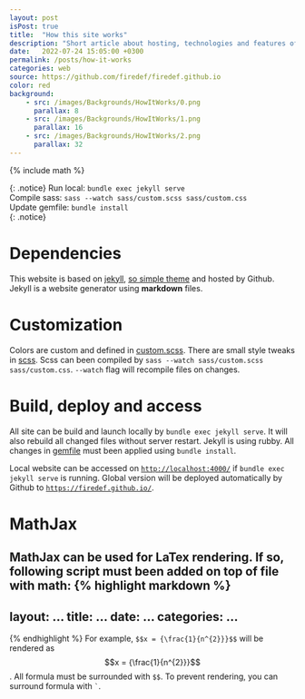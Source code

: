 ```yaml
---
layout: post
isPost: true
title:  "How this site works"
description: "Short article about hosting, technologies and features of this site"
date:   2022-07-24 15:05:00 +0300
permalink: /posts/how-it-works
categories: web
source: https://github.com/firedef/firedef.github.io
color: red
background:
    - src: /images/Backgrounds/HowItWorks/0.png
      parallax: 8
    - src: /images/Backgrounds/HowItWorks/1.png
      parallax: 16
    - src: /images/Backgrounds/HowItWorks/2.png
      parallax: 32
---
```

{% include math %}

{: .notice}
Run local: `bundle exec jekyll serve` <br/>
Compile sass: `sass --watch sass/custom.scss sass/custom.css` <br/>
Update gemfile: `bundle install` <br/>
{: .notice}

# Dependencies
This website is based on [jekyll][Jekyll], [so simple theme][SoSimple] and hosted by Github. Jekyll is a website generator using **markdown** files.

# Customization
Colors are custom and defined in [custom.scss][CustomScss]. There are small style tweaks in [scss][Scss].
Scss can been compiled by `sass --watch sass/custom.scss sass/custom.css`. `--watch` flag will recompile files on changes.

# Build, deploy and access
All site can be build and launch locally by `bundle exec jekyll serve`. It will also rebuild all changed files without server restart.
Jekyll is using rubby. All changes in [gemfile][GemFile] must been applied using `bundle install`.

Local website can be accessed on [`http://localhost:4000/`][LocalAddress] if `bundle exec jekyll serve` is running.
Global version will be deployed automatically by Github to [`https://firedef.github.io/`][GlobalAddress].

# MathJax
MathJax can be used for LaTex rendering. 
If so, following script must been added on top of file with math: 
{% highlight markdown %}
---
layout: ...
title:  ...
date:   ...
categories: ...
---
<script src="https://polyfill.io/v3/polyfill.min.js?features=es6"></script>
<script type="text/javascript" id="MathJax-script" async
  src="https://cdn.jsdelivr.net/npm/mathjax@3/es5/tex-chtml.js">
</script>
{% endhighlight %}
For example, `$$x = {\frac{1}{n^{2}}}$$` will be rendered as $$x = {\frac{1}{n^{2}}}$$. All formula must be surrounded with `$$`. To prevent rendering, you can surround formula with `` ` ``.

[Jekyll]: https://jekyllrb.com/
[SoSimple]: https://github.com/mmistakes/so-simple-theme
[CustomScss]: https://github.com/firedef/firedef.github.io/blob/main/sass/custom.scss
[Scss]: https://github.com/firedef/firedef.github.io/blob/main/sass/
[GemFile]: https://github.com/firedef/firedef.github.io/blob/main/Gemfile
[LocalAddress]: http://localhost:4000/
[GlobalAddress]: https://firedef.github.io/
[Source]: https://github.com/firedef/firedef.github.io